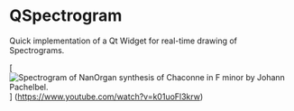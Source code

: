 # QSpectrogram

Quick implementation of a Qt Widget for real-time drawing of Spectrograms.

[![Spectrogram of NanOrgan synthesis of Chaconne in F minor by Johann Pachelbel.](https://img.youtube.com/vi/k01uoFl3krw/0.jpg)]
(https://www.youtube.com/watch?v=k01uoFl3krw)

